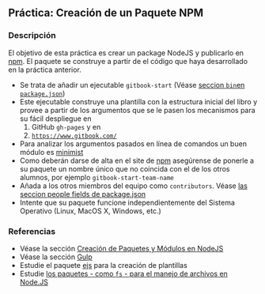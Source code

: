 ## Práctica: Creación de un Paquete NPM

### Descripción

El objetivo de esta práctica  es crear un package NodeJS y publicarlo en [npm](https://www.npmjs.com). El paquete se construye a partir de
el código que haya desarrollado en la práctica anterior.

* Se trata de añadir un ejecutable `gitbook-start` (Véase [seccion `bin`en `package.json`](https://docs.npmjs.com/files/package.json#bin))
* Este ejecutable construye una plantilla con la estructura inicial del libro y provee a partir de los argumentos que se le pasen los mecanismos para su fácil despliegue en  
  1. GitHub `gh-pages` y en
  2. [`https://www.gitbook.com/`](https://www.gitbook.com/)
* Para analizar los argumentos pasados en línea de comandos un buen módulo es [minimist](https://github.com/substack/minimist)
* Como deberán darse de alta en el site de [npm](https://www.npmjs.com) asegúrense de ponerle a su paquete un nombre único que no coincida con el de los otros alumnos, por ejemplo `gitbook-start-team-name`
* Añada a los otros miembros del equipo como `contributors`. Véase [las seccion people fields de package.json](https://docs.npmjs.com/files/package.json#people-fields-author-contributors)
* Intente que su paquete funcione independientemente del Sistema Operativo (Linux, MacOS X, Windows, etc.)

### Referencias

* Véase la sección
[Creación de Paquetes y Módulos en NodeJS](../apuntes/nodejspackages.md)
* Véase la sección
[Gulp](../apuntes/gulp/README.md)
* Estudie el paquete [ejs](https://www.npmjs.com/package/ejs)
para la creación de plantillas
* Estudie [los paquetes - como `fs` - para el manejo de archivos en Node.JS](../apuntes/fs.md)
